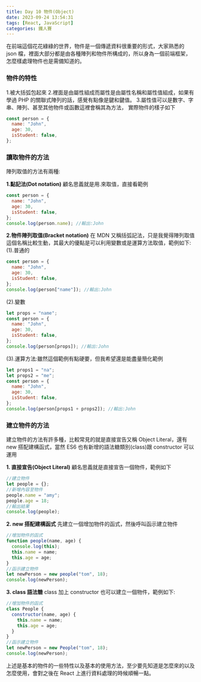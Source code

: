 ```yaml
---
title: Day 10 物件(Object)
date: 2023-09-24 13:54:31
tags: [React, JavaScript]
categories: 鐵人賽
---
```


在前端這個花花綠綠的世界，物件是一個傳遞資料很重要的形式，大家熟悉的 json 檔，裡面大部分都是由各種陣列和物件所構成的，所以身為一個前端框架，怎麼樣處理物件也是需備知道的。

<!-- more -->

### 物件的特性

1.被大括弧包起來 2.裡面是由屬性組成而屬性是由屬性名稱和屬性值組成，如果有學過 PHP 的關聯式陣列的話，感覺有點像是鍵和鍵值。 3.屬性值可以是數字、字串、陣列、甚至其他物件或函數這裡會稱其為方法，
實際物件的樣子如下

```javascript
const person = {
  name: "John",
  age: 30,
  isStudent: false,
};
```

### 讀取物件的方法

陣列取值的方法有兩種:

**1.點記法(Dot notation)**
顧名思義就是用.來取值，直接看範例

```javascript
const person = {
  name: "John",
  age: 30,
  isStudent: false,
};
console.log(person.name); //輸出:John
```

**2.物件陣列取值(Bracket notation)**
在 MDN 又稱括弧記法，只是我覺得陣列取值這個名稱比較生動，其最大的優點是可以利用變數或是運算方法取值，範例如下:
(1).普通的

```javascript
const person = {
  name: "John",
  age: 30,
  isStudent: false,
};
console.log(person["name"]); //輸出:John
```

(2).變數

```javascript
let props = "name";
const person = {
  name: "John",
  age: 30,
  isStudent: false,
};
console.log(person[props]); //輸出:John
```

(3).運算方法:雖然這個範例有點硬要，但我希望還是能盡量簡化範例

```javascript
let props1 = "na";
let props2 = "me";
const person = {
  name: "John",
  age: 30,
  isStudent: false,
};
console.log(person[props1 + props2]); //輸出:John
```

### 建立物件的方法

建立物件的方法有許多種，比較常見的就是直接宣告又稱 Object Literal，還有 new 搭配建構函式，當然 ES6 也有新增的語法糖類別(class)跟 constructor 可以運用

**1. 直接宣告(Object Literal)**
顧名思義就是直接宣告一個物件，範例如下

```javascript
//建立物件
let people = {};
//新增內容至物件
people.name = "amy";
people.age = 18;
//輸出結果
console.log(people);
```

**2. new 搭配建構函式**
先建立一個增加物件的函式，然後呼叫函示建立物件

```javascript
//增加物件的函式
function people(name, age) {
  console.log(this);
  this.name = name;
  this.age = age;
}
//函示建立物件
let newPerson = new people("tom", 18);
console.log(newPerson);
```

**3. class 語法糖**
class 加上 constructor 也可以建立一個物件，範例如下:

```javascript
//增加物件的函式
class People {
  constructor(name, age) {
    this.name = name;
    this.age = age;
  }
}
//函示建立物件
let newPerson = new People("tom", 18);
console.log(newPerson);
```

上述是基本的物件的一些特性以及基本的使用方法，至少要先知道是怎麼來的以及怎麼使用，會對之後在 React 上進行資料處理的時候順暢一點。
